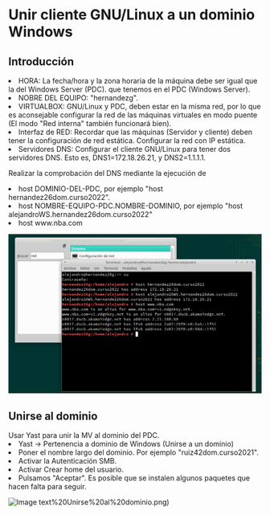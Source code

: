 <h1>  Unir cliente GNU/Linux a un dominio Windows </h1>

<h2> Introducción </h2>
<li>HORA: La fecha/hora y la zona horaria de la máquina debe ser igual que la del Windows Server (PDC). que tenemos en el PDC (Windows Server).</li>
<li>NOBRE DEL EQUIPO: "hernandezg".
<li>VIRTUALBOX: GNU/Linux y PDC, deben estar en la misma red, por lo que es aconsejable configurar la red de las máquinas virtuales en modo puente (El modo "Red interna" también funcionará bien).
<li>Interfaz de RED: Recordar que las máquinas (Servidor y cliente) deben tener la configuración de red estática. Configurar la red con IP estática.
<li>Servidores DNS: Configurar el cliente GNU/Linux para tener dos servidores DNS. Esto es, DNS1=172.18.26.21, y DNS2=1.1.1.1.
<p>Realizar la comprobación del DNS mediante la ejecución de
<li>host DOMINIO-DEL-PDC, por ejemplo "host hernandez26dom.curso2022".
<li>host NOMBRE-EQUIPO-PDC.NOMBRE-DOMINIO, por ejemplo "host alejandroWS.hernandez26dom.curso2022"
<li>host www.nba.com

![Image text](https://github.com/AbyssC1/idp2122-alejandro/blob/main/Imagenes/T5%20P2/Comprobaciones.png)

<h2>Unirse al dominio</h2>
Usar Yast para unir la MV al dominio del PDC.

<li>Yast -> Pertenencia a dominio de Windows (Unirse a un dominio)
<li>Poner el nombre largo del dominio. Por ejemplo "ruiz42dom.curso2021".
<li>Activar la Autenticación SMB.
<li>Activar Crear home del usuario.
<li>Pulsamos "Aceptar". Es posible que se instalen algunos paquetes que hacen falta para seguir.

![Image text](https://github.com/AbyssC1/idp2122-alejandro/blob/main/Imagenes/T5%20P2/1)%20Unirse%20al%20dominio.png)
